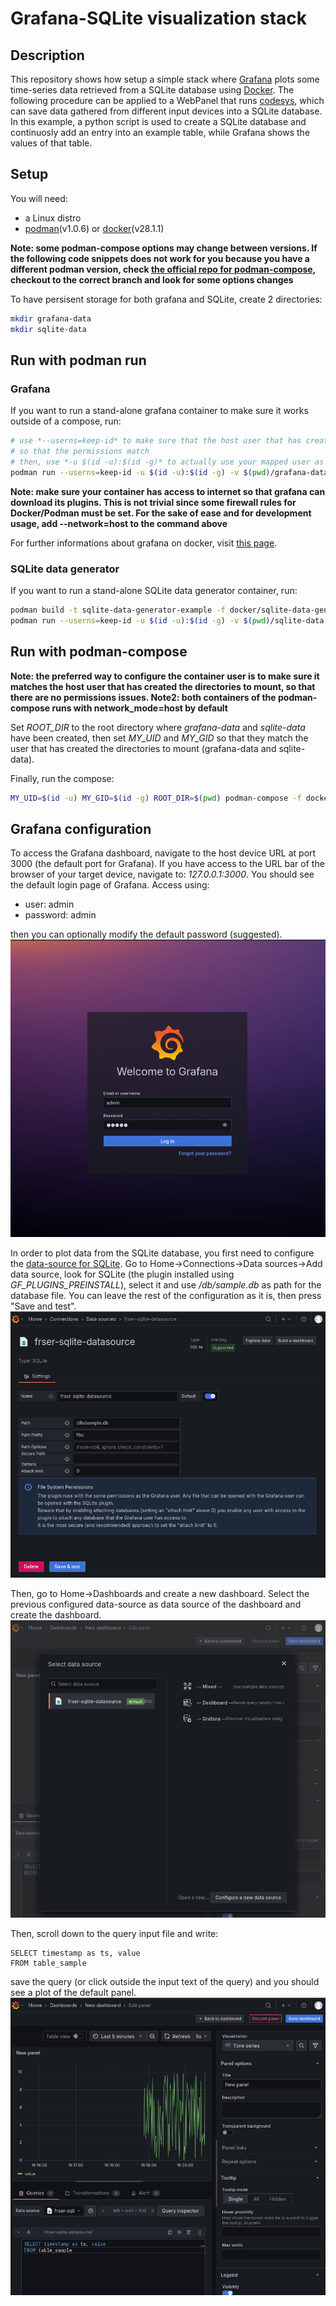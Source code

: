 # Grafana-SQLite visualization stack
## Description
This repository shows how setup a simple stack where [Grafana](https://grafana.com/) plots some time-series data
retrieved from a SQLite database using [Docker](https://www.docker.com/). The following procedure can be applied to a WebPanel that runs [codesys](https://www.codesys.com/), which can save data gathered from different input devices into a SQLite database. In this example, a python script is used to create a SQLite database and continuosly add an entry into an example table, while Grafana shows the values of that table.

## Setup
You will need:
- a Linux distro
- [podman](https://podman.io/)(v1.0.6) or [docker](https://www.docker.com/)(v28.1.1)

**Note: some podman-compose options may change between versions. If the following code snippets does not work for you because you have a different podman version, check [the official repo for podman-compose](https://github.com/containers/podman-compose), checkout to the correct branch and look for some options changes**

To have persisent storage for both grafana and SQLite, create 2 directories:
```bash
mkdir grafana-data
mkdir sqlite-data
```

## Run with podman run
### Grafana
If you want to run a stand-alone grafana container to make sure it works outside of a compose, run:
```bash
# use *--userns=keep-id* to make sure that the host user that has created the folders for bind-mount is correctly mapped to the container
# so that the permissions match
# then, use *-u $(id -u):$(id -g)* to actually use your mapped user as container user
podman run --userns=keep-id -u $(id -u):$(id -g) -v $(pwd)/grafana-data:/var/lib/grafana -v $(pwd)/sqlite-data:/db -p 3000:3000 -e GF_PLUGINS_PREINSTALL="frser-sqlite-datasource" grafana/grafana-enterprise:12.0.1
```
**Note: make sure your container has access to internet so that grafana can download its plugins. This is not trivial since some firewall rules for Docker/Podman must be set. For the sake of ease and for development usage, add --network=host to the command above**

For further informations about grafana on docker, visit [this page](https://grafana.com/docs/grafana/latest/setup-grafana/installation/docker/).

### SQLite data generator
If you want to run a stand-alone SQLite data generator container, run:
```bash
podman build -t sqlite-data-generator-example -f docker/sqlite-data-generator.Dockerfile .
podman run --userns=keep-id -u $(id -u):$(id -g) -v $(pwd)/sqlite-data:/workspace/sqlite-data sqlite-data-generator-example
```

## Run with podman-compose

**Note: the preferred way to configure the container user is to make sure it matches the host user that has created the directories to mount, so that there are no permissions issues. Note2: both containers of the podman-compose runs with network_mode=host by default**

Set *ROOT_DIR* to the root directory where *grafana-data* and *sqlite-data* have been created, then set *MY_UID* and *MY_GID* so that they match the user that has created the directories to mount (grafana-data and sqlite-data).

Finally, run the compose:
```bash
MY_UID=$(id -u) MY_GID=$(id -g) ROOT_DIR=$(pwd) podman-compose -f docker/grafana-sqlite-stack.yml up --build
```

## Grafana configuration
To access the Grafana dashboard, navigate to the host device URL at port 3000 (the default port for Grafana). If you have access to the URL bar of the browser of your target device, navigate to:
*127.0.0.1:3000*. You should see the default login page of Grafana. Access using:
- user: admin
- password: admin

then you can optionally modify the default password (suggested).
![Login](assets/login.png)

In order to plot data from the SQLite database, you first need to configure the [data-source for SQLite](https://grafana.com/docs/grafana/latest/datasources/). Go to Home->Connections->Data sources->Add data source, look for SQLite (the plugin installed using *GF_PLUGINS_PREINSTALL*), select it and use */db/sample.db* as path for the database file. You can leave the rest of the configuration as it is, then press "Save and test".
![Add data source](assets/add_data_source.png)

Then, go to Home->Dashboards and create a new dashboard. Select the previous configured data-source as data source of the dashboard and create the dashboard.
![Add dashboard](assets/add_dashboard.png)


Then, scroll down to the query input file and write:
```mysql
SELECT timestamp as ts, value
FROM table_sample
```
save the query (or click outside the input text of the query) and you should see a plot of the default panel. 
![Plot data](assets/dashboard_panel.png)
